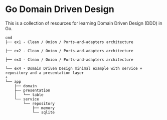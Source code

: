 Go Domain Driven Design
========================

This is a collection of resources for learning Domain Driven Design (DDD) in Go.

```
cmd
├── ex1 - Clean / Onion / Ports-and-adapters architecture

├── ex2 - Clean / Onion / Ports-and-adapters architecture

├── ex3 - Clean / Onion / Ports-and-adapters architecture

└── ex4 - Domain Driven Design minimal example with service + repository and a presentation layer
+
└── app
    ├── domain
    ├── presentation
    │   └── table
    └── service
        └── repository
            ├── memory
            └── sqlite
```
